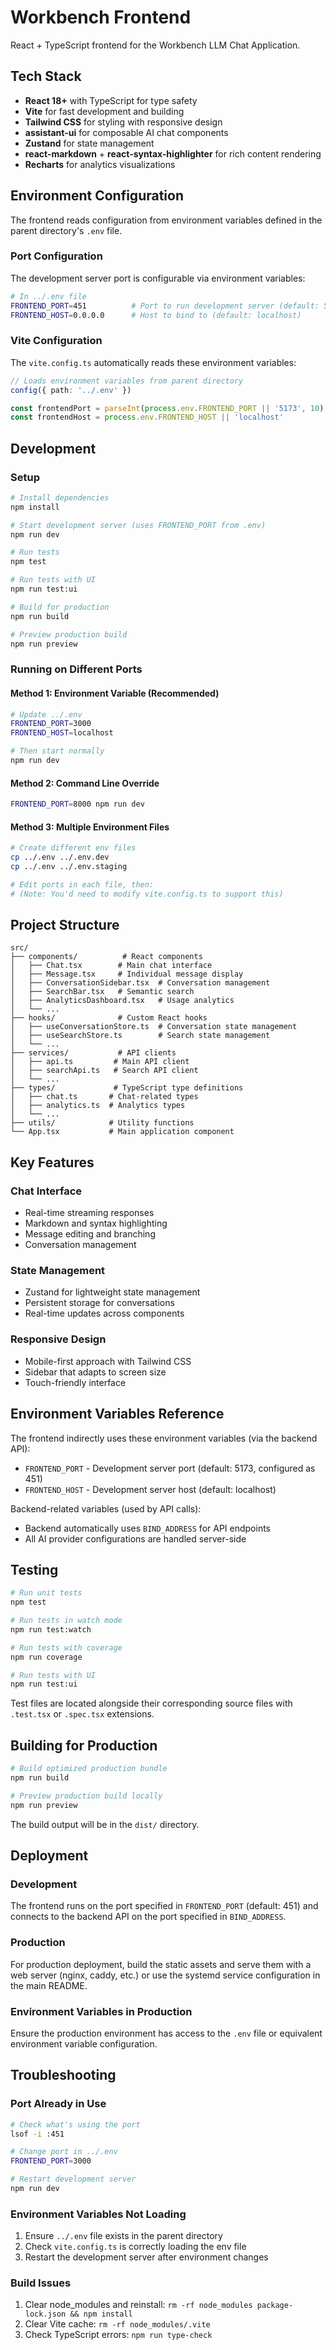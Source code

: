 # Workbench Frontend

React + TypeScript frontend for the Workbench LLM Chat Application.

## Tech Stack

- **React 18+** with TypeScript for type safety
- **Vite** for fast development and building
- **Tailwind CSS** for styling with responsive design
- **assistant-ui** for composable AI chat components
- **Zustand** for state management
- **react-markdown** + **react-syntax-highlighter** for rich content rendering
- **Recharts** for analytics visualizations

## Environment Configuration

The frontend reads configuration from environment variables defined in the parent directory's `.env` file.

### Port Configuration

The development server port is configurable via environment variables:

```bash
# In ../.env file
FRONTEND_PORT=451          # Port to run development server (default: 5173)
FRONTEND_HOST=0.0.0.0      # Host to bind to (default: localhost)
```

### Vite Configuration

The `vite.config.ts` automatically reads these environment variables:

```typescript
// Loads environment variables from parent directory
config({ path: '../.env' })

const frontendPort = parseInt(process.env.FRONTEND_PORT || '5173', 10)
const frontendHost = process.env.FRONTEND_HOST || 'localhost'
```

## Development

### Setup

```bash
# Install dependencies
npm install

# Start development server (uses FRONTEND_PORT from .env)
npm run dev

# Run tests
npm test

# Run tests with UI
npm run test:ui

# Build for production
npm run build

# Preview production build
npm run preview
```

### Running on Different Ports

#### Method 1: Environment Variable (Recommended)
```bash
# Update ../.env
FRONTEND_PORT=3000
FRONTEND_HOST=localhost

# Then start normally
npm run dev
```

#### Method 2: Command Line Override
```bash
FRONTEND_PORT=8000 npm run dev
```

#### Method 3: Multiple Environment Files
```bash
# Create different env files
cp ../.env ../.env.dev
cp ../.env ../.env.staging

# Edit ports in each file, then:
# (Note: You'd need to modify vite.config.ts to support this)
```

## Project Structure

```
src/
├── components/          # React components
│   ├── Chat.tsx        # Main chat interface
│   ├── Message.tsx     # Individual message display
│   ├── ConversationSidebar.tsx  # Conversation management
│   ├── SearchBar.tsx   # Semantic search
│   ├── AnalyticsDashboard.tsx   # Usage analytics
│   └── ...
├── hooks/              # Custom React hooks
│   ├── useConversationStore.ts  # Conversation state management
│   ├── useSearchStore.ts        # Search state management
│   └── ...
├── services/           # API clients
│   ├── api.ts         # Main API client
│   ├── searchApi.ts   # Search API client
│   └── ...
├── types/             # TypeScript type definitions
│   ├── chat.ts       # Chat-related types
│   ├── analytics.ts  # Analytics types
│   └── ...
├── utils/            # Utility functions
└── App.tsx           # Main application component
```

## Key Features

### Chat Interface
- Real-time streaming responses
- Markdown and syntax highlighting
- Message editing and branching
- Conversation management

### State Management
- Zustand for lightweight state management
- Persistent storage for conversations
- Real-time updates across components

### Responsive Design
- Mobile-first approach with Tailwind CSS
- Sidebar that adapts to screen size
- Touch-friendly interface

## Environment Variables Reference

The frontend indirectly uses these environment variables (via the backend API):

- `FRONTEND_PORT` - Development server port (default: 5173, configured as 451)
- `FRONTEND_HOST` - Development server host (default: localhost)

Backend-related variables (used by API calls):
- Backend automatically uses `BIND_ADDRESS` for API endpoints
- All AI provider configurations are handled server-side

## Testing

```bash
# Run unit tests
npm test

# Run tests in watch mode
npm run test:watch

# Run tests with coverage
npm run coverage

# Run tests with UI
npm run test:ui
```

Test files are located alongside their corresponding source files with `.test.tsx` or `.spec.tsx` extensions.

## Building for Production

```bash
# Build optimized production bundle
npm run build

# Preview production build locally
npm run preview
```

The build output will be in the `dist/` directory.

## Deployment

### Development
The frontend runs on the port specified in `FRONTEND_PORT` (default: 451) and connects to the backend API on the port specified in `BIND_ADDRESS`.

### Production
For production deployment, build the static assets and serve them with a web server (nginx, caddy, etc.) or use the systemd service configuration in the main README.

### Environment Variables in Production
Ensure the production environment has access to the `.env` file or equivalent environment variable configuration.

## Troubleshooting

### Port Already in Use
```bash
# Check what's using the port
lsof -i :451

# Change port in ../.env
FRONTEND_PORT=3000

# Restart development server
npm run dev
```

### Environment Variables Not Loading
1. Ensure `../.env` file exists in the parent directory
2. Check `vite.config.ts` is correctly loading the env file
3. Restart the development server after environment changes

### Build Issues
1. Clear node_modules and reinstall: `rm -rf node_modules package-lock.json && npm install`
2. Clear Vite cache: `rm -rf node_modules/.vite`
3. Check TypeScript errors: `npm run type-check`